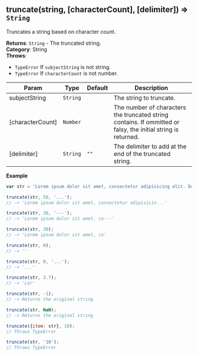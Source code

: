 <a name="truncate"></a>

## truncate(string, [characterCount], [delimiter]) ⇒ <code>String</code>
Truncates a string based on character count.

**Returns**: <code>String</code> - The truncated string.  
**Category**: String  
**Throws**:

- <code>TypeError</code> If `subjectString` is not string.
- <code>TypeError</code> If `characterCount` is not number.


| Param | Type | Default | Description |
| --- | --- | --- | --- |
| subjectString | <code>String</code> |  | The string to truncate. |
| [characterCount] | <code>Number</code> |  | The number of characters the truncated string contains.        If ommitted or falsy, the initial string is returned. |
| [delimiter] | <code>String</code> | <code>&quot;&quot;</code> | The delimiter to add at the end of the truncated string. |

**Example**  
```js
var str = 'Lorem ipsum dolor sit amet, consectetur adipisicing elit. Dolore voluptas tempora nihil commodi laborum sit eum atque iusto temporibus, odit natus odio accusantium id, labore, possimus laboriosam. Eos, ducimus, blanditiis.';

truncate(str, 50, '...');
// -> 'Lorem ipsum dolor sit amet, consectetur adipisicin...'

truncate(str, 30, '---');
// -> 'Lorem ipsum dolor sit amet, co---'

truncate(str, 30);
// -> 'Lorem ipsum dolor sit amet, co'

truncate(str, 0);
// -> ''

truncate(str, 0, '...');
// -> '...'

truncate(str, 3.7);
// -> 'Lor'

truncate(str, -1);
// -> Returns the original string

truncate(str, NaN);
// -> Returns the original string

truncate({item: str}, 10);
// Throws TypeError

truncate(str, '10');
// Throws TypeError
```
